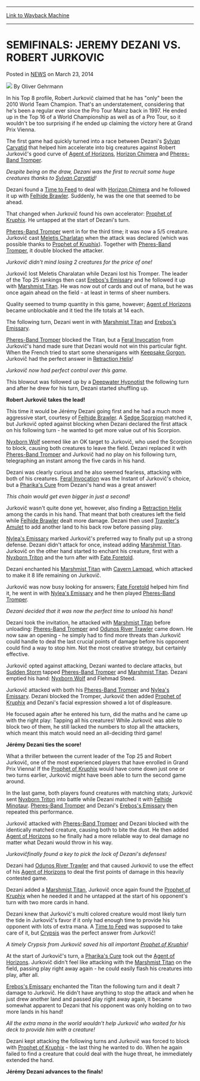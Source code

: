 
---
[Link to Wayback Machine](https://web.archive.org/web/20220705125446/https://magic.wizards.com/en/articles/archive/semifinals-jeremy-dezani-vs-robert-jurkovic-2014-03-23)

[_metadata_:author]:- "Oliver Gehrmann"
[_metadata_:description]:- "In his Top 8 profile, Robert Jurkovič claimed that he has `only` been the 2010 World Team Champion. That's an understatement, considering that he's been a regular ever since the Pro Tour Mainz back in 1997. He ended up in the Top 16 of a World Championship as well as of a Pro Tour, so it wouldn't be too surprising if he ended up claiming the victory here at Grand Prix Vienna."
[_metadata_:generator]:- "Drupal 7 (http://drupal.org)"
[_metadata_:node]:- "162706"
[_metadata_:publish_date]:- "2014-03-23"
[_metadata_:source]:- "div-main-content"
[_metadata_:title]:- "SEMIFINALS: JEREMY DEZANI VS. ROBERT JURKOVIC"
[_metadata_:wayback_capture_timestamp]:- "2022-07-05 12:54:46"
[_metadata_:wayback_raw_url]:- "https://web.archive.org/web/20220705125446id_/https://magic.wizards.com/en/articles/archive/semifinals-jeremy-dezani-vs-robert-jurkovic-2014-03-23"
[_metadata_:wayback_url]:- "https://magic.wizards.com/en/articles/archive/semifinals-jeremy-dezani-vs-robert-jurkovic-2014-03-23"
---


SEMIFINALS: JEREMY DEZANI VS. ROBERT JURKOVIC
=============================================



 Posted in [NEWS](/en/articles)
 on March 23, 2014 






![](https://media.magic.wizards.com/styles/auth_small/public/images/person/Oliver-Gehrmann.jpg)
By Oliver Gehrmann











In his Top 8 profile, Robert Jurkovič claimed that he has "only" been the 2010 World Team Champion. That's an understatement, considering that he's been a regular ever since the Pro Tour Mainz back in 1997. He ended up in the Top 16 of a World Championship as well as of a Pro Tour, so it wouldn't be too surprising if he ended up claiming the victory here at Grand Prix Vienna.



 The first game had quickly turned into a race between Dezani's [Sylvan Caryatid](https://gatherer.wizards.com/Pages/Card/Details.aspx?name=Sylvan+Caryatid) that helped him accelerate into big creatures against Robert Jurkovič's good curve of [Agent of Horizons](https://gatherer.wizards.com/Pages/Card/Details.aspx?name=Agent+of+Horizons), [Horizon Chimera](https://gatherer.wizards.com/Pages/Card/Details.aspx?name=Horizon+Chimera) and [Pheres-Band Tromper](https://gatherer.wizards.com/Pages/Card/Details.aspx?name=Pheres-Band+Tromper).




  
*Despite being on the draw, Dezani was the first to recruit some huge creatures thanks to [Sylvan Caryatid](https://gatherer.wizards.com/Pages/Card/Details.aspx?name=Sylvan+Caryatid)!* 

  

 Dezani found a [Time to Feed](https://gatherer.wizards.com/Pages/Card/Details.aspx?name=Time+to+Feed) to deal with [Horizon Chimera](https://gatherer.wizards.com/Pages/Card/Details.aspx?name=Horizon+Chimera) and he followed it up with [Felhide Brawler](https://gatherer.wizards.com/Pages/Card/Details.aspx?name=Felhide+Brawler). Suddenly, he was the one that seemed to be ahead.




 That changed when Jurkovič found his own accelerator: [Prophet of Kruphix](https://gatherer.wizards.com/Pages/Card/Details.aspx?name=Prophet+of+Kruphix). He untapped at the start of Dezani's turn.




[Pheres-Band Tromper](https://gatherer.wizards.com/Pages/Card/Details.aspx?name=Pheres-Band+Tromper) went in for the third time; it was now a 5/5 creature. Jurkovič cast [Meletis Charlatan](https://gatherer.wizards.com/Pages/Card/Details.aspx?name=Meletis+Charlatan) when the attack was declared (which was possible thanks to [Prophet of Kruphix](https://gatherer.wizards.com/Pages/Card/Details.aspx?name=Prophet+of+Kruphix)). Together with [Pheres-Band Tromper](https://gatherer.wizards.com/Pages/Card/Details.aspx?name=Pheres-Band+Tromper), it double blocked the attacker.




  
 *Jurkovič didn't mind losing 2 creatures for the price of one!* 

  

 Jurkovič lost Meletis Charalatan while Dezani lost his Tromper. The leader of the Top 25 rankings then cast [Erebos's Emissary](https://gatherer.wizards.com/Pages/Card/Details.aspx?name=Erebos%27s+Emissary) and he followed it up with [Marshmist Titan](https://gatherer.wizards.com/Pages/Card/Details.aspx?name=Marshmist+Titan). He was now out of cards and out of mana, but he was once again ahead on the field - at least in terms of sheer numbers.




 Quality seemed to trump quantity in this game, however; [Agent of Horizons](https://gatherer.wizards.com/Pages/Card/Details.aspx?name=Agent+of+Horizons) became unblockable and it tied the life totals at 14 each.




 The following turn, Dezani went in with [Marshmist Titan](https://gatherer.wizards.com/Pages/Card/Details.aspx?name=Marshmist+Titan) and [Erebos's Emissary](https://gatherer.wizards.com/Pages/Card/Details.aspx?name=Erebos%27s+Emissary).




[Pheres-Band Tromper](https://gatherer.wizards.com/Pages/Card/Details.aspx?name=Pheres-Band+Tromper) blocked the Titan, but a [Feral Invocation](https://gatherer.wizards.com/Pages/Card/Details.aspx?name=Feral+Invocation) from Jurkovič's hand made sure that Dezani would not win this particular fight. When the French tried to start some shenanigans with [Keepsake Gorgon](https://gatherer.wizards.com/Pages/Card/Details.aspx?name=Keepsake+Gorgon), Jurkovič had the perfect answer in [Retraction Helix](https://gatherer.wizards.com/Pages/Card/Details.aspx?name=Retraction+Helix)!




  
 *Jurkovič now had perfect control over this game.* 

  

 This blowout was followed up by a [Deepwater Hypnotist](https://gatherer.wizards.com/Pages/Card/Details.aspx?name=Deepwater+Hypnotist) the following turn and after he drew for his turn, Dezani started shuffling up.



**Robert Jurkovič takes the lead!**

 This time it would be Jérémy Dezani going first and he had a much more aggressive start, courtesy of [Felhide Brawler](https://gatherer.wizards.com/Pages/Card/Details.aspx?name=Felhide+Brawler). A [Sedge Scorpion](https://gatherer.wizards.com/Pages/Card/Details.aspx?name=Sedge+Scorpion) matched it, but Jurkovič opted against blocking when Dezani declared the first attack on his following turn - he wanted to get more value out of his Scorpion.




[Nyxborn Wolf](https://gatherer.wizards.com/Pages/Card/Details.aspx?name=Nyxborn+Wolf) seemed like an OK target to Jurkovič, who used the Scorpion to block, causing both creatures to leave the field. Dezani replaced it with [Pheres-Band Tromper](https://gatherer.wizards.com/Pages/Card/Details.aspx?name=Pheres-Band+Tromper) and Jurkovič had no play on his following turn, telegraphing an instant among the five cards in his hand.




 Dezani was clearly curious and he also seemed fearless, attacking with both of his creatures. [Feral Invocation](https://gatherer.wizards.com/Pages/Card/Details.aspx?name=Feral+Invocation) was the Instant of Jurkovič's choice, but a [Pharika's Cure](https://gatherer.wizards.com/Pages/Card/Details.aspx?name=Pharika%27s+Cure) from Dezani's hand was a great answer!




  
 *This chain would get even bigger in just a second!* 

  

 Jurkovič wasn't quite done yet, however, also finding a [Retraction Helix](https://gatherer.wizards.com/Pages/Card/Details.aspx?name=Retraction+Helix) among the cards in his hand. That meant that both creatures left the field while [Felhide Brawler](https://gatherer.wizards.com/Pages/Card/Details.aspx?name=Felhide+Brawler) dealt more damage. Dezani then used [Traveler's Amulet](https://gatherer.wizards.com/Pages/Card/Details.aspx?name=Traveler%27s+Amulet) to add another land to his back row before passing play.




[Nylea's Emissary](https://gatherer.wizards.com/Pages/Card/Details.aspx?name=Nylea%27s+Emissary) marked Jurkovič's preferred way to finally put up a strong defense. Dezani didn't attack for once, instead adding [Marshmist Titan](https://gatherer.wizards.com/Pages/Card/Details.aspx?name=Marshmist+Titan). Jurkovič on the other hand started to enchant his creature, first with a [Nyxborn Triton](https://gatherer.wizards.com/Pages/Card/Details.aspx?name=Nyxborn+Triton) and the turn after with [Fate Foretold](https://gatherer.wizards.com/Pages/Card/Details.aspx?name=Fate+Foretold).




 Dezani enchanted his [Marshmist Titan](https://gatherer.wizards.com/Pages/Card/Details.aspx?name=Marshmist+Titan) with [Cavern Lampad](https://gatherer.wizards.com/Pages/Card/Details.aspx?name=Cavern+Lampad), which attacked to make it 8 life remaining on Jurkovič.




 Jurkovič was now busy looking for answers; [Fate Foretold](https://gatherer.wizards.com/Pages/Card/Details.aspx?name=Fate+Foretold) helped him find it, he went in with [Nylea's Emissary](https://gatherer.wizards.com/Pages/Card/Details.aspx?name=Nylea%27s+Emissary) and he then played [Pheres-Band Tromper](https://gatherer.wizards.com/Pages/Card/Details.aspx?name=Pheres-Band+Tromper).




  
 *Dezani decided that it was now the perfect time to unload his hand!* 

  

 Dezani took the invitation, he attacked with [Marshmist Titan](https://gatherer.wizards.com/Pages/Card/Details.aspx?name=Marshmist+Titan) before unloading: [Pheres-Band Tromper](https://gatherer.wizards.com/Pages/Card/Details.aspx?name=Pheres-Band+Tromper) and [Odunos River Trawler](https://gatherer.wizards.com/Pages/Card/Details.aspx?name=Odunos+River+Trawler) came down. He now saw an opening - he simply had to find more threats than Jurkovič could handle to deal the last crucial points of damage before his opponent could find a way to stop him. Not the most creative strategy, but certainly effective.




 Jurkovič opted against attacking, Dezani wanted to declare attacks, but [Sudden Storm](https://gatherer.wizards.com/Pages/Card/Details.aspx?name=Sudden+Storm) tapped [Pheres-Band Tromper](https://gatherer.wizards.com/Pages/Card/Details.aspx?name=Pheres-Band+Tromper) and [Marshmist Titan](https://gatherer.wizards.com/Pages/Card/Details.aspx?name=Marshmist+Titan). Dezani emptied his hand: [Nyxborn Wolf](https://gatherer.wizards.com/Pages/Card/Details.aspx?name=Nyxborn+Wolf) and Flehmad Steed.




 Jurkovič attacked with both his [Pheres-Band Tromper](https://gatherer.wizards.com/Pages/Card/Details.aspx?name=Pheres-Band+Tromper) and [Nylea's Emissary](https://gatherer.wizards.com/Pages/Card/Details.aspx?name=Nylea%27s+Emissary). Dezani blocked the Tromper, Jurkovič then added [Prophet of Kruphix](https://gatherer.wizards.com/Pages/Card/Details.aspx?name=Prophet+of+Kruphix) and Dezani's facial expression showed a lot of displeasure.



He focused again after he entered his turn, did the maths and he came up with the right play: Tapping all his creatures! While Jurkovič was able to block two of them, he still lacked the numbers to stop all the attackers, which meant this match would need an all-deciding third game!


**Jérémy Dezani ties the score!**

 What a thriller between the current leader of the Top 25 and Robert Jurkovič, one of the most experienced players that have enrolled in Grand Prix Vienna! If the [Prophet of Kruphix](https://gatherer.wizards.com/Pages/Card/Details.aspx?name=Prophet+of+Kruphix) would have come down just one or two turns earlier, Jurkovič might have been able to turn the second game around.




 In the last game, both players found creatures with matching stats; Jurkovič sent [Nyxborn Triton](https://gatherer.wizards.com/Pages/Card/Details.aspx?name=Nyxborn+Triton) into battle while Dezani matched it with [Felhide Minotaur](https://gatherer.wizards.com/Pages/Card/Details.aspx?name=Felhide+Minotaur). [Pheres-Band Tromper](https://gatherer.wizards.com/Pages/Card/Details.aspx?name=Pheres-Band+Tromper) and Dezani's [Erebos's Emissary](https://gatherer.wizards.com/Pages/Card/Details.aspx?name=Erebos%27s+Emissary) then repeated this performance.




 Jurkovič attacked with [Pheres-Band Tromper](https://gatherer.wizards.com/Pages/Card/Details.aspx?name=Pheres-Band+Tromper) and Dezani blocked with the identically matched creature, causing both to bite the dust. He then added [Agent of Horizons](https://gatherer.wizards.com/Pages/Card/Details.aspx?name=Agent+of+Horizons) so he finally had a more reliable way to deal damage no matter what Dezani would throw in his way.




  
 *Jurkovičfinally found a key to pick the lock of Dezani's defenses!* 

  

 Dezani had [Odunos River Trawler](https://gatherer.wizards.com/Pages/Card/Details.aspx?name=Odunos+River+Trawler) and that caused Jurkovič to use the effect of his [Agent of Horizons](https://gatherer.wizards.com/Pages/Card/Details.aspx?name=Agent+of+Horizons) to deal the first points of damage in this heavily contested game.




 Dezani added a [Marshmist Titan](https://gatherer.wizards.com/Pages/Card/Details.aspx?name=Marshmist+Titan), Jurkovič once again found the [Prophet of Kruphix](https://gatherer.wizards.com/Pages/Card/Details.aspx?name=Prophet+of+Kruphix) when he needed it and he untapped at the start of his opponent's turn with two more cards in hand.




 Dezani knew that Jurkovič's multi colored creature would most likely turn the tide in Jurkovič's favor if it only had enough time to provide his opponent with lots of extra mana. A [Time to Feed](https://gatherer.wizards.com/Pages/Card/Details.aspx?name=Time+to+Feed) was supposed to take care of it, but [Crypsis](https://gatherer.wizards.com/Pages/Card/Details.aspx?name=Crypsis) was the perfect answer from Jurkovič!




  
*A timely Crypsis from Jurkovič saved his all important [Prophet of Kruphix](https://gatherer.wizards.com/Pages/Card/Details.aspx?name=Prophet+of+Kruphix)!* 

  

 At the start of Jurkovič's turn, a [Pharika's Cure](https://gatherer.wizards.com/Pages/Card/Details.aspx?name=Pharika%27s+Cure) took out the [Agent of Horizons](https://gatherer.wizards.com/Pages/Card/Details.aspx?name=Agent+of+Horizons). Jurkovič didn't feel like attacking with the [Marshmist Titan](https://gatherer.wizards.com/Pages/Card/Details.aspx?name=Marshmist+Titan) on the field, passing play right away again - he could easily flash his creatures into play, after all.




[Erebos's Emissary](https://gatherer.wizards.com/Pages/Card/Details.aspx?name=Erebos%27s+Emissary) enchanted the Titan the following turn and it dealt 7 damage to Jurkovič. He didn't have anything to stop the attack and when he just drew another land and passed play right away again, it became somewhat apparent to Dezani that his opponent was only holding on to two more lands in his hand!




  
 *All the extra mana in the world wouldn't help Jurkovič who waited for his deck to provide him with a creature!* 

  

 Dezani kept attacking the following turns and Jurkovič was forced to block with [Prophet of Kruphix](https://gatherer.wizards.com/Pages/Card/Details.aspx?name=Prophet+of+Kruphix) - the last thing he wanted to do. When he again failed to find a creature that could deal with the huge threat, he immediately extended the hand.



**Jérémy Dezani advances to the finals!**





